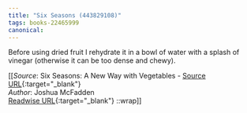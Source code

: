 ```yaml
---
title: "Six Seasons (443829108)"
tags: books-22465999
canonical: 
---
```


Before using dried fruit I rehydrate it in a bowl of water with a splash of vinegar (otherwise it can be too dense and chewy).


[[_Source_: Six Seasons: A New Way with Vegetables - [Source URL](){:target="_blank"}<br>
_Author_: Joshua McFadden<br>
[Readwise URL](https://readwise.io/open/443829108){:target="_blank"}
::wrap]]